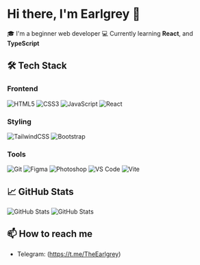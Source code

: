 # Hi there, I'm Earlgrey 👋

🎓 I'm a beginner web developer
💻 Currently learning **React**, and **TypeScript**  

## 🛠️ Tech Stack

### Frontend
![HTML5](https://img.shields.io/badge/-HTML5-E34F26?logo=html5&logoColor=white)
![CSS3](https://img.shields.io/badge/-CSS3-1572B6?logo=css3&logoColor=white)
![JavaScript](https://img.shields.io/badge/-JavaScript-F7DF1E?logo=javascript&logoColor=black)
![React](https://img.shields.io/badge/-React-20232A?logo=react&logoColor=61DAFB)

### Styling
![TailwindCSS](https://img.shields.io/badge/-TailwindCSS-38B2AC?logo=tailwind-css&logoColor=white)
![Bootstrap](https://img.shields.io/badge/-Bootstrap-563D7C?logo=bootstrap&logoColor=white)

### Tools
![Git](https://img.shields.io/badge/-Git-F05032?logo=git&logoColor=white)
![Figma](https://img.shields.io/badge/-Figma-F24E1E?logo=figma&logoColor=white)
![Photoshop](https://img.shields.io/badge/-Photoshop-31A8FF?logo=adobe-photoshop&logoColor=white)
![VS Code](https://img.shields.io/badge/-VSCode-007ACC?logo=visual-studio-code&logoColor=white)
![Vite](https://img.shields.io/badge/-Vite-646CFF?logo=vite&logoColor=white)


## 📈 GitHub Stats
![GitHub Stats](https://github-readme-stats.vercel.app/api?username=sqien&theme=dark&show_icons=true&hide_border=true&count_private=true)
![GitHub Stats](https://github-readme-stats.vercel.app/api/top-langs/?username=sqien&theme=dark&show_icons=true&hide_border=true&layout=compact)

## 📫 How to reach me
- Telegram: (https://t.me/TheEarlgrey)


